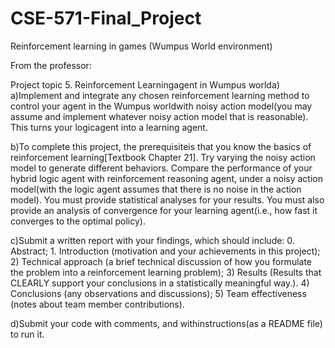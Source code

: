 # CSE-571-Final_Project

Reinforcement learning in games (Wumpus World environment)

From the professor:

Project topic 5. Reinforcement Learningagent in Wumpus worlda)
a)Implement and integrate any chosen reinforcement learning method to control your agent in the Wumpus worldwith noisy action model(you may assume and implement whatever noisy action model that is reasonable). This turns your logicagent into a learning agent.

b)To complete this project, the prerequisiteis that you know the basics of reinforcement learning[Textbook Chapter 21]. Try varying the noisy action model to generate different behaviors. Compare the performance of your hybrid logic agent with reinforcement reasoning agent, under a noisy action model(with the logic agent assumes that there is no noise in the action model). You must provide statistical analyses for your results. You must also provide an analysis of convergence for your learning agent(i.e., how fast it converges to the optimal policy).

c)Submit a written report with your findings, which should include: 0. Abstract; 1. Introduction (motivation and your achievements in this project); 2) Technical approach (a brief technical discussion of how you formulate the problem into a reinforcement learning problem); 3) Results (Results that CLEARLY support your conclusions in a statistically meaningful way.). 4) Conclusions (any observations and discussions); 5) Team effectiveness (notes about team member contributions).

d)Submit your code with comments, and withinstructions(as a README file) to run it.
